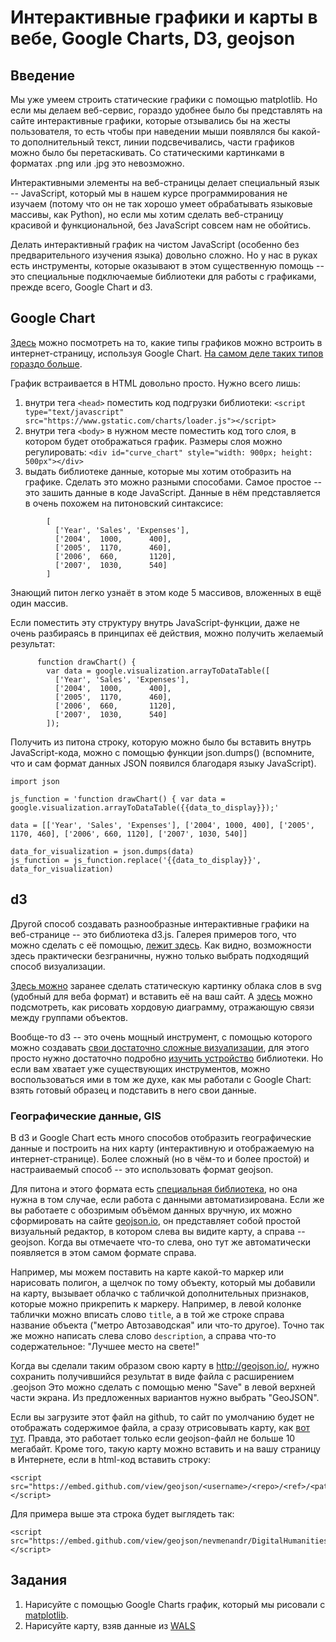 # Интерактивные графики и карты в вебе, Google Charts, D3, geojson

## Введение

Мы уже умеем строить статические графики с помощью matplotlib. Но если мы делаем веб-сервис, гораздо удобнее было бы представлять на сайте интерактивные графики, которые отзывались бы на жесты пользователя, то есть чтобы при наведении мыши появлялся бы какой-то дополнительный текст, линии подсвечивались, части графиков можно было бы перетаскивать. Со статическими картинками в форматах .png или .jpg это невозможно.

Интерактивными элементы на веб-страницы делает специальный язык -- JavaScript, который мы в нашем курсе программирования не изучаем (потому что он не так хорошо умеет обрабатывать языковые массивы, как Python), но если мы хотим сделать веб-страницу красивой и функциональной, без JavaScript совсем нам не обойтись.

Делать интерактивный график на чистом JavaScript (особенно без предварительного изучения языка) довольно сложно. Но у нас в руках есть инструменты, которые оказывают в этом существенную помощь -- это специальные подключаемые библиотеки для работы с графиками, прежде всего, Google Chart и d3.

## Google Chart

[Здесь](https://developers.google.com/chart/interactive/docs/gallery) можно посмотреть на то, какие типы графиков можно встроить в интернет-страницу, используя Google Chart. [На самом деле таких типов гораздо больше](https://developers.google.com/chart/interactive/docs/more_charts). 

График встраивается в HTML довольно просто. Нужно всего лишь:

1. внутри тега `<head>` поместить код подгрузки библиотеки: `<script type="text/javascript" src="https://www.gstatic.com/charts/loader.js"></script>`
2. внутри тега `<body>` в нужном месте поместить код того слоя, в котором будет отображаться график. Размеры слоя можно регулировать: 
`<div id="curve_chart" style="width: 900px; height: 500px"></div>`
3. выдать библиотеке данные, которые мы хотим отобразить на графике. Сделать это можно разными способами. Самое простое -- это зашить данные в коде JavaScript. Данные в нём представляется в очень похожем на питоновский синтаксисе:

```
        [
          ['Year', 'Sales', 'Expenses'],
          ['2004',  1000,      400],
          ['2005',  1170,      460],
          ['2006',  660,       1120],
          ['2007',  1030,      540]
        ]
``` 
Знающий питон легко узнаёт в этом коде 5 массивов, вложенных в ещё один массив.

Если поместить эту структуру внутрь JavaScript-функции, даже не очень разбираясь в принципах её действия, можно получить желаемый результат:

```
      function drawChart() {
        var data = google.visualization.arrayToDataTable([
          ['Year', 'Sales', 'Expenses'],
          ['2004',  1000,      400],
          ['2005',  1170,      460],
          ['2006',  660,       1120],
          ['2007',  1030,      540]
        ]);
```

Получить из питона строку, которую можно было бы вставить внутрь JavaScript-кода, можно с помощью функции json.dumps() (вспомните, что и сам формат данных JSON появился благодаря языку JavaScript). 

```
import json

js_function = 'function drawChart() { var data = google.visualization.arrayToDataTable({{data_to_display}});'

data = [['Year', 'Sales', 'Expenses'], ['2004', 1000, 400], ['2005', 1170, 460], ['2006', 660, 1120], ['2007', 1030, 540]]

data_for_visualization = json.dumps(data)
js_function = js_function.replace('{{data_to_display}}', data_for_visualization)

```
## d3

Другой способ создавать разнообразные интерактивные графики на веб-странице -- это библиотека d3.js. Галерея примеров того, что можно сделать с её помощью, [лежит здесь](https://github.com/d3/d3/wiki/Gallery). Как видно, возможности здесь практически безграничны, нужно только выбрать подходящий способ визуализации.

[Здесь можно](https://www.jasondavies.com/wordcloud/) заранее сделать статическую картинку облака слов в svg (удобный для веба формат) и вставить её на ваш сайт. А [здесь](https://bl.ocks.org/mbostock/4062006) можно подсмотреть, как рисовать хордовую диаграмму, отражающую связи между группами объектов.

Вообще-то d3 -- это очень мощный инструмент, с помощью которого можно создавать [свои достаточно сложные визуализации](https://github.com/d3/d3/blob/master/API.md), для этого просто нужно достаточно подробно [изучить устройство](https://github.com/d3/d3/wiki/Tutorials) библиотеки. Но если вам хватает уже существующих инструментов, можно воспользоваться ими в том же духе, как мы работали с Google Chart: взять готовый образец и подставить в него свои данные.

### Географические данные, GIS

В d3 и Google Chart есть много способов отобразить географические данные и построить на них карту (интерактивную и отображаемую на интернет-странице). Более сложный (но в чём-то и более простой) и настраиваемый способ -- это использовать формат geojson.

Для питона и этого формата есть [специальная библиотека](https://pypi.python.org/pypi/geojson), но она нужна в том случае, если работа с данными автоматизирована. Если же вы работаете с обозримым объёмом данных вручную, их можно сформировать на сайте [geojson.io](http://geojson.io/), он представляет собой простой визуальный редактор, в котором слева вы видите карту, а справа -- geojson. Когда вы отмечаете что-то слева, оно тут же автоматически появляется в этом самом формате справа.

Например, мы можем поставить на карте какой-то маркер или нарисовать полигон, а щелчок по тому объекту, который мы добавили на карту, вызывает облачко с табличкой дополнительных признаков, которые можно прикрепить к маркеру. Например, в левой колонке таблички можно вписать слово `title`, а в той же строке справа название объекта ("метро Автозаводская" или что-то другое). Точно так же можно написать слева слово `description`, а справа что-то содержательное: "Лучшее место на свете!"

Когда вы сделали таким образом свою карту в http://geojson.io/, нужно сохранить получившийся результат в виде файла с расширением .geojson
Это можно сделать с помощью меню "Save" в левой верхней части экрана. Из предложенных вариантов нужно выбрать "GeoJSON".

Если вы загрузите этот файл на github, то сайт по умолчанию будет не отображать содержимое файла, а сразу отрисовывать карту, как [вот тут](https://github.com/nevmenandr/DigitalHumanitiesMinorFeatures/blob/master/MoskowPetushkiWay.geojson). Правда, это работает только если geojson-файл не больше 10 мегабайт. Кроме того, такую карту можно вставить и на вашу страницу в Интернете, если в html-код вставить строку:

```
<script src="https://embed.github.com/view/geojson/<username>/<repo>/<ref>/<path_to_file>"></script>

```

Для примера выше эта строка будет выглядеть так:

```
<script src="https://embed.github.com/view/geojson/nevmenandr/DigitalHumanitiesMinorFeatures/master/MoskowPetushkiWay.geojson"></script>
```

## Задания

1. Нарисуйте с помощью Google Charts график, который мы рисовали с [matplotlib](https://github.com/ancatmara/learnpython2017/blob/master/%D0%A1%D0%B5%D0%BC%D0%B8%D0%BD%D0%B0%D1%80%D1%8B/13.%20Matplotlib.ipynb).
2. Нарисуйте карту, взяв данные из [WALS](http://wals.info/feature)
